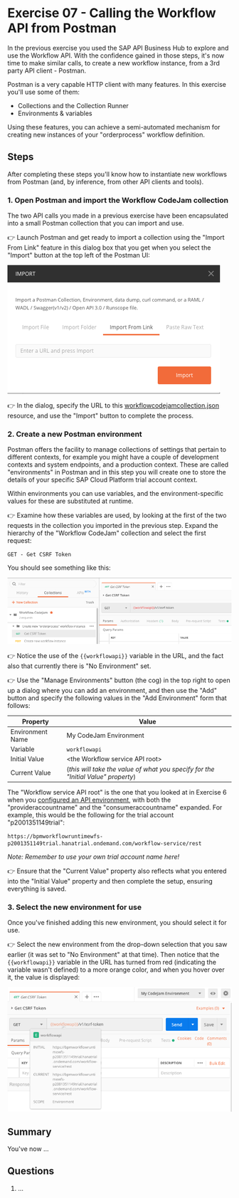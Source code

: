 # Exercise 07 - Calling the Workflow API from Postman

In the previous exercise you used the SAP API Business Hub to explore and use the Workflow API. With the confidence gained in those steps, it's now time to make similar calls, to create a new workflow instance, from a 3rd party API client - Postman.

Postman is a very capable HTTP client with many features. In this exercise you'll use some of them:

- Collections and the Collection Runner
- Environments & variables

Using these features, you can achieve a semi-automated mechanism for creating new instances of your "orderprocess" workflow definition.

## Steps

After completing these steps you'll know how to instantiate new workflows from Postman (and, by inference, from other API clients and tools).

### 1. Open Postman and import the Workflow CodeJam collection

The two API calls you made in a previous exercise have been encapsulated into a small Postman collection that you can import and use.

:point_right: Launch Postman and get ready to import a collection using the "Import From Link" feature in this dialog box that you get when you select the "Import" button at the top left of the Postman UI:

![import collection](import-collection.png)

:point_right: In the dialog, specify the URL to this [workflowcodejamcollection.json](https://raw.githubusercontent.com/SAP/cloud-workflow-codejam/master/exercises/07/workflowcodejamcollection.json) resource, and use the "Import" button to complete the process.

### 2. Create a new Postman environment

Postman offers the facility to manage collections of settings that pertain to different contexts, for example you might have a couple of development contexts and system endpoints, and a production context. These are called "environments" in Postman and in this step you will create one to store the details of your specific SAP Cloud Platform trial account context.

Within environments you can use variables, and the environment-specific values for these are substituted at runtime.

:point_right: Examine how these variables are used, by looking at the first of the two requests in the collection you imported in the previous step. Expand the hierarchy of the "Workflow CodeJam" collection and select the first request:

```
GET - Get CSRF Token
```

You should see something like this:

![first request detail](firstrequest.png)

:point_right: Notice the use of the `{{workflowapi}}` variable in the URL, and the fact also that currently there is "No Environment" set.

:point_right: Use the "Manage Environments" button (the cog) in the top right to open up a dialog where you can add an environment, and then use the "Add" button and specify the following values in the "Add Environment" form that follows:

| Property               | Value                   |
| -------------          | ----------------------- |
| Environment Name       | My CodeJam Environment  |
| Variable               | `workflowapi`           |
| Initial Value          | \<the Workflow service API root\> |
| Current Value          | (_this will take the value of what you specify for the "Initial Value" property_) |

The "Workflow service API root" is the one that you looked at in Exercise 6 when you [configured an API environment](../06/readme.md#3-configure-an-api-environment), with both the "provideraccountname" and the "consumeraccountname" expanded. For example, this would be the following for the trial account "p2001351149trial":

```
https://bpmworkflowruntimewfs-p2001351149trial.hanatrial.ondemand.com/workflow-service/rest
```

_Note: Remember to use your own trial account name here!_

:point_right: Ensure that the "Current Value" property also reflects what you entered into the "Initial Value" property and then complete the setup, ensuring everything is saved.

### 3. Select the new environment for use

Once you've finished adding this new environment, you should select it for use.

:point_right: Select the new environment from the drop-down selection that you saw earlier (it was set to "No Environment" at that time). Then notice that the `{{workflowapi}}` variable in the URL has turned from red (indicating the variable wasn't defined) to a more orange color, and when you hover over it, the value is displayed:

![value of workflowapi variable](workflowapivalue.png)




## Summary

You've now ...

## Questions

1. ...

